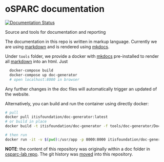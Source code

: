 # oSPARC documentation
[![Documentation Status](https://readthedocs.org/projects/osparc-docs/badge/?version=latest)](http://osparc-docs.readthedocs.io/en/latest/?badge=latest)

Source and tools for documentation and reporting

The documentation in this repo is written in markup language. Currently
we are using [markdown] and is rendered using [mkdocs].

Under ```tools``` folder, we provide a docker with [mkdocs] pre-installed to render
all [markdown] into an html. Just
```bash
  docker-compose build
  docker-compose up doc-generator
  # open localhost:8000 in browser
```
Any further changes in the doc files will automatically trigger an updated of
the website.

Alternatively, you can build and run the container using directly docker:
```bash
# pull
docker pull itisfoundation/doc-generator:latest
# or build in place
docker build -t itisfoundation/doc-generator -f tools/doc-generator/Dockerfile .

# then run
docker run -it -v $(pwd):/usr/app -p 8000:8000 itisfoundation/doc-generator:latest
```







**NOTE**: the content of this repository was originally within a doc folder in [osparc-lab repo](https://github.com/ITISFoundation/osparc-lab). The git history was
[moved](http://gbayer.com/development/moving-files-from-one-git-repository-to-another-preserving-history/) into this repository.

[MarkDown]: https://daringfireball.net/projects/markdown/syntax#philosophy
[markdown]: https://github.com/adam-p/markdown-here/wiki/Markdown-Cheatsheet
[mkdocs]: http://www.mkdocs.org
